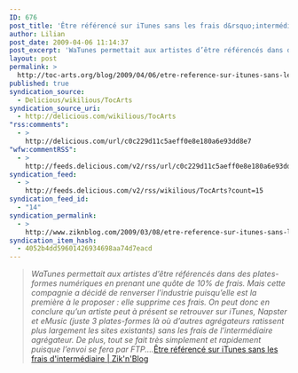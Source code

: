 ```yaml
---
ID: 676
post_title: 'Être référencé sur iTunes sans les frais d&rsquo;intermédiaire'
author: Lilian
post_date: 2009-04-06 11:14:37
post_excerpt: 'WaTunes permettait aux artistes d’être référencés dans des plates-formes numériques en prenant une quôte de 10% de frais. Mais cette compagnie a décidé de renverser l’industrie puisqu’elle est la première à le proposer : elle supprime ces frais. On peut donc en conclure qu’un artiste peut à présent se retrouver sur iTunes, Napster et eMusic (juste 3 plates-formes là où d’autres agrégateurs ratissent plus largement les sites existants) sans les frais de l’intermédiaire agrégateur. De plus, tout se fait très simplement et rapidement puisque l’envoi se fera par FTP.'
layout: post
permalink: >
  http://toc-arts.org/blog/2009/04/06/etre-reference-sur-itunes-sans-les-frais-dintermediaire/
published: true
syndication_source:
  - Delicious/wikilious/TocArts
syndication_source_uri:
  - http://delicious.com/wikilious/TocArts
"rss:comments":
  - >
    http://delicious.com/url/c0c229d11c5aeff0e8e180a6e93dd8e7
"wfw:commentRSS":
  - >
    http://feeds.delicious.com/v2/rss/url/c0c229d11c5aeff0e8e180a6e93dd8e7
syndication_feed:
  - >
    http://feeds.delicious.com/v2/rss/wikilious/TocArts?count=15
syndication_feed_id:
  - "14"
syndication_permalink:
  - >
    http://www.ziknblog.com/2009/03/08/etre-reference-sur-itunes-sans-les-frais-dintermediaire/
syndication_item_hash:
  - 4052b4dd59601426934698aa74d7eacd
---
```

> *WaTunes permettait aux artistes d’être référencés dans des plates-formes numériques en prenant une quôte de 10% de frais. Mais cette compagnie a décidé de renverser l’industrie puisqu’elle est la première à le proposer : elle supprime ces frais. On peut donc en conclure qu’un artiste peut à présent se retrouver sur iTunes, Napster et eMusic (juste 3 plates-formes là où d’autres agrégateurs ratissent plus largement les sites existants) sans les frais de l’intermédiaire agrégateur. De plus, tout se fait très simplement et rapidement puisque l’envoi se fera par FTP....*[Être référencé sur iTunes sans les frais d'intermédiaire | Zik'n'Blog][1]

 [1]: http://www.ziknblog.com/2009/03/08/etre-reference-sur-itunes-sans-les-frais-dintermediaire/ "vendre sa musique sur itunes "